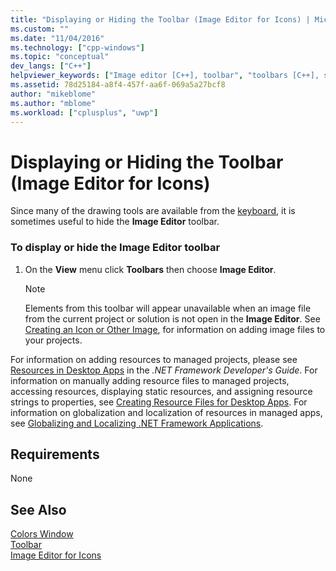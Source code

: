 ```yaml
---
title: "Displaying or Hiding the Toolbar (Image Editor for Icons) | Microsoft Docs"
ms.custom: ""
ms.date: "11/04/2016"
ms.technology: ["cpp-windows"]
ms.topic: "conceptual"
dev_langs: ["C++"]
helpviewer_keywords: ["Image editor [C++], toolbar", "toolbars [C++], showing", "toolbars [C++], hiding"]
ms.assetid: 78d25184-a8f4-457f-aa6f-069a5a27bcf8
author: "mikeblome"
ms.author: "mblome"
ms.workload: ["cplusplus", "uwp"]
---
```

# Displaying or Hiding the Toolbar (Image Editor for Icons)

Since many of the drawing tools are available from the [keyboard](../windows/accelerator-keys-image-editor-for-icons.md), it is sometimes useful to hide the **Image Editor** toolbar.

### To display or hide the Image Editor toolbar

1. On the **View** menu click **Toolbars** then choose **Image Editor**.

   > [!NOTE]
   > Elements from this toolbar will appear unavailable when an image file from the current project or solution is not open in the **Image Editor**. See [Creating an Icon or Other Image](../windows/creating-an-icon-or-other-image-image-editor-for-icons.md), for information on adding image files to your projects.

For information on adding resources to managed projects, please see [Resources in Desktop Apps](/dotnet/framework/resources/index) in the *.NET Framework Developer's Guide*. For information on manually adding resource files to managed projects, accessing resources, displaying static resources, and assigning resource strings to properties, see [Creating Resource Files for Desktop Apps](/dotnet/framework/resources/creating-resource-files-for-desktop-apps). For information on globalization and localization of resources in managed apps, see [Globalizing and Localizing .NET Framework Applications](/dotnet/standard/globalization-localization/index).

## Requirements

None

## See Also

[Colors Window](../windows/colors-window-image-editor-for-icons.md)  
[Toolbar](../windows/toolbar-image-editor-for-icons.md)  
[Image Editor for Icons](../windows/image-editor-for-icons.md)